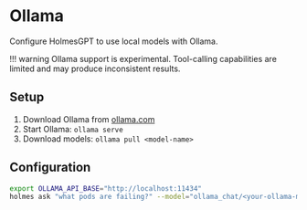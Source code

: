 # Ollama

Configure HolmesGPT to use local models with Ollama.

!!! warning
    Ollama support is experimental. Tool-calling capabilities are limited and may produce inconsistent results.

## Setup

1. Download Ollama from [ollama.com](https://ollama.com/)
2. Start Ollama: `ollama serve`
3. Download models: `ollama pull <model-name>`

## Configuration

```bash
export OLLAMA_API_BASE="http://localhost:11434"
holmes ask "what pods are failing?" --model="ollama_chat/<your-ollama-model>"
```
